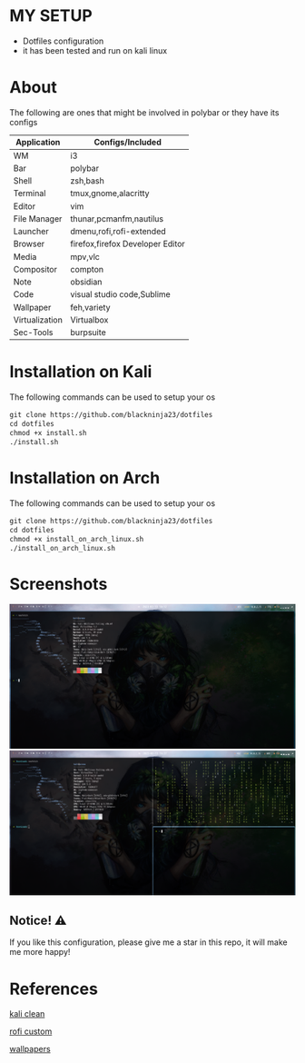 # MY SETUP
- Dotfiles configuration
- it has been tested and run on kali linux

# About

The following are ones that might be involved in polybar or they have its configs

|Application|Configs/Included|
|-----------|-----------|
|WM|i3|
|Bar|polybar|
|Shell|zsh,bash|
|Terminal|tmux,gnome,alacritty|
|Editor|vim|
|File Manager|thunar,pcmanfm,nautilus|
|Launcher|dmenu,rofi,rofi-extended|
|Browser|firefox,firefox Developer Editor|
|Media|mpv,vlc|
|Compositor|compton|
|Note|obsidian|
|Code|visual studio code,Sublime|
|Wallpaper|feh,variety|
|Virtualization|Virtualbox|
|Sec-Tools|burpsuite|


# Installation on Kali
The following commands can be used to setup your os

```
git clone https://github.com/blackninja23/dotfiles
cd dotfiles
chmod +x install.sh
./install.sh
```

# Installation on Arch
The following commands can be used to setup your os

```
git clone https://github.com/blackninja23/dotfiles
cd dotfiles
chmod +x install_on_arch_linux.sh
./install_on_arch_linux.sh
```

# Screenshots
![](01.png)
![](02.png)

## Notice! ⚠️

If you like this configuration, please give me a star in this repo, it will make me more happy!

# References
[kali clean](https://github.com/xct/kali-clean)

[rofi custom](https://github.com/adi1090x/rofi)

[wallpapers](https://github.com/goatfiles/wallpapers)
